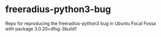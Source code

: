 # freeradius-python3-bug
Repo for reproducing the freeradius-python3 bug in Ubuntu Focal Fossa with package 3.0.20+dfsg-3build1
